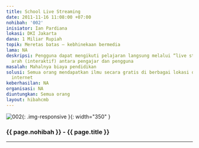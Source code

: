```yaml
---
title: School Live Streaming
date: 2011-11-16 11:08:00 +07:00
nohibah: '002'
inisiator: Ian Pardiana
lokasi: DKI Jakarta
dana: 1 Miliar Rupiah
topik: Meretas batas – kebhinekaan bermedia
lama: NA
deskripsi: Pengguna dapat mengikuti pelajaran langsung melalui “live streaming” dua
  arah (interaktif) antara pengajar dan pengguna
masalah: Mahalnya biaya pendidikan
solusi: Semua orang mendapatkan ilmu secara gratis di berbagai lokasi dengan jaringan
  internet
keberhasilan: NA
organisasi: NA
diuntungkan: Semua orang
layout: hibahcmb
---
```


![002](/static/img/hibahcmb/002.png){: .img-responsive }{: width="350" }

### {{ page.nohibah }} - {{ page.title }}

---
